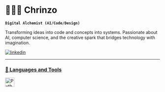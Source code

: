 # 🧙🏻‍♂️ Chrinzo

**`Digital Alchemist (AI/Code/Design)`**

Transforming ideas into code and concepts into systems. Passionate about AI, computer science, and the creative spark that bridges technology with imagination.


   <p align="left">
      <a href="https://www.linkedin.com/in/christian-anzano-work/">
    <img alt="linkedin" title="Connect with me on LinkedIn" src="https://img.shields.io/badge/LinkedIn-Connect-blue?style=for-the-badge&logo=linkedin"/>
      
   </p>

---

### 🧰 Languages and Tools


<img align="left" alt="Python" width="30px" style="padding-right:10px;" src="https://cdn.jsdelivr.net/gh/devicons/devicon/icons/python/python-plain.svg" />


